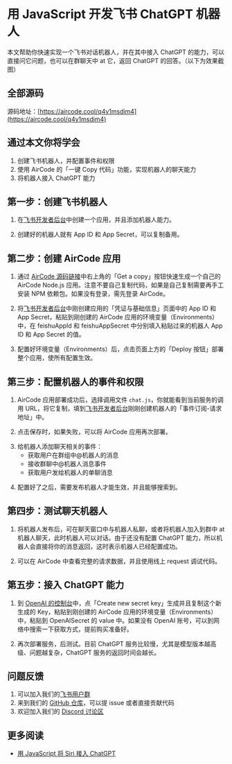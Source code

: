 # 用 JavaScript 开发飞书 ChatGPT 机器人

本文帮助你快速实现一个飞书对话机器人，并在其中接入 ChatGPT 的能力，可以直接问它问题，也可以在群聊天中 at 它，返回 ChatGPT 的回答。（以下为效果截图）

<p align="center"><ACImage src="/_images/tutorials/feishu-chatGPT/1-demo.png" width="580"/></p>

## 全部源码

源码地址：[https://aircode.cool/q4y1msdim4](https://aircode.cool/q4y1msdim4)

## 通过本文你将学会

1. 创建飞书机器人，并配置事件和权限
2. 使用 AirCode 的「一键 Copy 代码」功能，实现机器人的聊天能力
3. 将机器人接入 ChatGPT 能力

## 第一步：创建飞书机器人

1. 在[飞书开发者后台](https://open.feishu.cn/app)中创建一个应用，并且添加机器人能力。

  <p align="center"><ACImage src="/_images/tutorials/feishu-chatGPT/2-create-bot.png" width="800"/></p>

  <p align="center"><ACImage src="/_images/tutorials/feishu-chatGPT/3-create-bot.png" width="800"/></p>

  <p align="center"><ACImage src="/_images/tutorials/feishu-chatGPT/4-create-bot.png" width="800"/></p>

2. 创建好的机器人就有 App ID 和 App Secret，可以复制备用。

  <p align="center"><ACImage src="/_images/tutorials/feishu-chatGPT/5-create-bot.png" width="800"/></p>

## 第二步：创建 AirCode 应用

1. 通过 [AirCode 源码链接](https://aircode.cool/q4y1msdim4)中右上角的「Get a copy」按钮快速生成一个自己的 AirCode Node.js 应用。注意不要自己复制代码，如果是自己复制需要再手工安装 NPM 依赖包。如果没有登录，需先登录 AirCode。

  <p align="center"><ACImage src="/_images/tutorials/feishu-chatGPT/6-get-copy.png" width="800"/></p>

  <p align="center"><ACImage src="/_images/tutorials/feishu-chatGPT/7-sigin-aircode.png" width="800"/></p>

  <p align="center"><ACImage src="/_images/tutorials/feishu-chatGPT/8-create-aircode-app.png" width="800"/></p>

2. 将[飞书开发者后台](https://open.feishu.cn/app)中刚创建应用的「凭证与基础信息」页面中的 App ID 和 App Secret，粘贴到刚创建的 AirCode 应用的环境变量（Environments）中，在 feishuAppId 和 feishuAppSecret 中分别填入粘贴过来的机器人 App ID 和 App Secret 的值。

  <p align="center"><ACImage src="/_images/tutorials/feishu-chatGPT/9-copy-env.png" width="800"/></p>

3. 配置好环境变量（Environments）后，点击页面上方的「Deploy 按钮」部署整个应用，使所有配置生效。

  <p align="center"><ACImage src="/_images/tutorials/feishu-chatGPT/10-deploy-aircode.png" width="800"/></p>

## 第三步：配置机器人的事件和权限
  
1. AirCode 应用部署成功后，选择调用文件 `chat.js`，你就能看到当前服务的调用 URL，将它复制，填到[飞书开发者后台](https://open.feishu.cn/app)刚刚创建机器人的「事件订阅-请求地址」中。

  <p align="center"><ACImage src="/_images/tutorials/feishu-chatGPT/11-copy-webhook.png" width="800"/></p>

  <p align="center"><ACImage src="/_images/tutorials/feishu-chatGPT/12-bot-setting.png" width="800"/></p>

2. 点击保存时，如果失败，可以将 AirCode 应用再次部署。

  <p align="center"><ACImage src="/_images/tutorials/feishu-chatGPT/13-bot-setting.png" width="800"/></p>

3. 给机器人添加聊天相关的事件：
    - 获取用户在群组中@机器人的消息
    - 接收群聊中@机器人消息事件
    - 获取用户发给机器人的单聊消息

  <p align="center"><ACImage src="/_images/tutorials/feishu-chatGPT/14-add-bot-event.png" width="800"/></p>
  <p align="center"><ACImage src="/_images/tutorials/feishu-chatGPT/15-bot-permission.png" width="800"/></p>
  <p align="center"><ACImage src="/_images/tutorials/feishu-chatGPT/16-bot-permission.png" width="800"/></p>


4. 配置好了之后，需要发布机器人才能生效，并且能够搜索到。

  <p align="center"><ACImage src="/_images/tutorials/feishu-chatGPT/17-publish-bot.png" width="800"/></p>

## 第四步：测试聊天机器人

1. 将机器人发布后，可在聊天窗口中与机器人私聊，或者将机器人加入到群中 at 机器人聊天，此时机器人可以对话。由于还没有配置 ChatGPT 能力，所以机器人会直接将你的消息返回，这时表示机器人已经配置成功。

  <p align="center"><ACImage src="/_images/tutorials/feishu-chatGPT/18-demo-chat-bot.png" width="580"/></p>

2. 可以在 AirCode 中查看完整的请求数据，并且使用线上 request 调试代码。

  <p align="center"><ACImage src="/_images/tutorials/feishu-chatGPT/19-demo-debug.png" width="800"/></p>

## 第五步：接入 ChatGPT 能力

1. 到 [OpenAI 的控制台](https://platform.openai.com/account/api-keys)中，点「Create new secret key」生成并且复制这个新生成的 Key，粘贴到刚创建的 AirCode 应用的环境变量（Environments）中，粘贴到 OpenAISecret 的 value 中。如果没有 OpenAI 账号，可以到网络中搜索一下获取方式，提前购买准备好。

  <p align="center"><ACImage src="/_images/tutorials/feishu-chatGPT/20-openAI.png" width="800"/></p>

  <p align="center"><ACImage src="/_images/tutorials/feishu-chatGPT/21-copy-env.png" width="800"/></p>

2. 再次部署服务，后测试。目前 ChatGPT 服务比较慢，尤其是模型版本越高级、问题越复杂，ChatGPT 服务的返回时间会越长。

  <p align="center"><ACImage src="/_images/tutorials/feishu-chatGPT/22-demo-chatGPT-bot.png" width="580"/></p>

## 问题反馈
  1. 可以加入我们的[飞书用户群](https://applink.feishu.cn/client/chat/chatter/add_by_link?link_token=6dem4ab3-d523-4562-9c63-9fb46d565b10)
  2. 来到我们的 [GitHub 仓库](https://github.com/aircodelabs/aircode)，可以提 issue 或者直接贡献代码
  3. 欢迎加入我们的 [Discord 讨论区](https://discord.com/invite/XrMVdYdEuY)

## 更多阅读
- [用 JavaScript 将 Siri 接入 ChatGPT ](/tutorials/siri-chatgpt)


